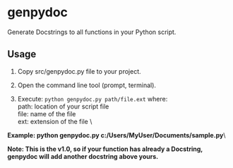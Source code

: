 # genpydoc
Generate Docstrings to all functions in your Python script.

## Usage
1. Copy src/genpydoc.py file to your project.

2. Open the command line tool (prompt, terminal).

3. Execute: 
```python genpydoc.py path/file.ext``` where: \
   path: location of your script file \
   file: name of the file \
   ext: extension of the file \

**Example: python genpydoc.py c:/Users/MyUser/Documents/sample.py**\
   
**Note: This is the v1.0, so if your function has already a Docstring, genpydoc will add another docstring above yours.**

